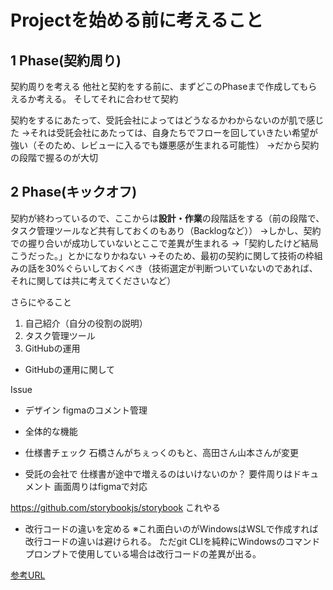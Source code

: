 # Projectを始める前に考えること

## 1 Phase(契約周り)

契約周りを考える
他社と契約をする前に、まずどこのPhaseまで作成してもらえるか考える。
そしてそれに合わせて契約

契約をするにあたって、受託会社によってはどうなるかわからないのが肌で感じた
→それは受託会社にあたっては、自身たちでフローを回していきたい希望が強い（そのため、レビューに入るでも嫌悪感が生まれる可能性）
→だから契約の段階で握るのが大切

## 2 Phase(キックオフ)

契約が終わっているので、ここからは**設計・作業**の段階話をする（前の段階で、タスク管理ツールなど共有しておくのもあり（Backlogなど））
→しかし、契約での握り合いが成功していないとここで差異が生まれる
→「契約したけど結局こうだった。」とかになりかねない
→そのため、最初の契約に関して技術の枠組みの話を30%ぐらいしておくべき（技術選定が判断ついていないのであれば、それに関しては共に考えてくださいなど）

さらにやること

1. 自己紹介（自分の役割の説明）
2. タスク管理ツール
3. GitHubの運用

- GitHubの運用に関して

Issue

- デザイン
figmaのコメント管理

- 全体的な機能

- 仕様書チェック
石橋さんがちぇっくのもと、高田さん山本さんが変更

- 受託の会社で
仕様書が途中で増えるのはいけないのか？
要件周りはドキュメント
画面周りはfigmaで対応

<https://github.com/storybookjs/storybook>
これやる

- 改行コードの違いを定める
※これ面白いのがWindowsはWSLで作成すれば改行コードの違いは避けられる。
ただgit CLIを純粋にWindowsのコマンドプロンプトで使用している場合は改行コードの差異が出る。

[参考URL](https://qiita.com/nacam403/items/23511637335fc221bba2)
